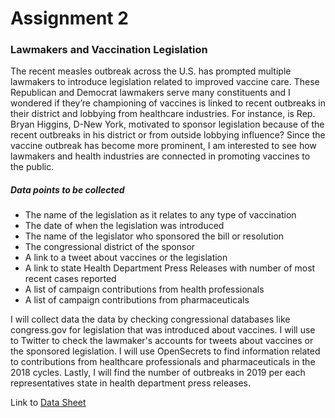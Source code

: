 # Assignment 2

### Lawmakers and Vaccination Legislation

The recent measles outbreak across the U.S. has prompted multiple lawmakers to introduce legislation related to improved vaccine care. These Republican and Democrat lawmakers serve many constituents and I wondered if they’re championing of vaccines is linked to recent outbreaks in their district and lobbying from healthcare industries. For instance, is Rep. Bryan Higgins, D-New York, motivated to sponsor legislation because of the recent outbreaks in his district or from outside lobbying influence? Since the vaccine outbreak has become more prominent, I am interested to see how lawmakers and health industries are connected in promoting vaccines to the public. 

##### Data points to be collected 

- The name of the legislation as it relates to any type of vaccination
- The date of when the legislation was introduced 
- The name of the legislator who sponsored the bill or resolution
- The congressional district of the sponsor 
- A link to a tweet about vaccines or the legislation 
- A link to state Health Department Press Releases with number of most recent cases reported
- A list of campaign contributions from health professionals
- A list of campaign contributions from pharmaceuticals

I will collect data the data by checking congressional databases like congress.gov for legislation that was introduced about vaccines. I will use to Twitter to check the lawmaker's accounts for tweets about vaccines or the sponsored legislation. I will use OpenSecrets to find information related to contributions from healthcare professionals and pharmaceuticals in the 2018 cycles. Lastly, I will find the number of outbreaks in 2019 per each representatives state in health department press releases. 

Link to [Data Sheet](https://docs.google.com/spreadsheets/d/1fN9MxRtk2-bVJko1-lVoAh3imLHINYbUDgTrBwS1JI4/edit?usp=sharing)
